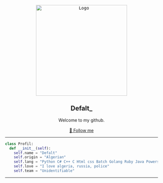 <div align="center">
  <kbd>
  <a href="https://github.com/RetrO-M">
    <img src="https://cdn.pixabay.com/animation/2022/08/02/14/40/14-40-53-72_512.gif" alt="Logo" width="300" height="300">
  </a>
  </kbd>

  <h2 align="center">Defalt_</h2>

  <p align="center">
    Welcome to my github.
    <br />
    <br />
    <a href="https://github.com/RetrO-M/">📜 Follow me</a>
  </p>
</div>

---------------------------------------

```python
class Profil:
  def __init__(self):
    self.name = "Defalt"
    self.origin = "Algerian"
    self.lang = "Python C# C++ C Html css Batch Golang Ruby Java Powershell Shell"
    self.love = "I love algeria, russia, police"
    self.team = "Unidentifiable"
```

---------------------------------------

